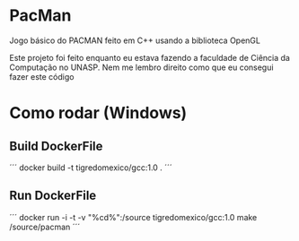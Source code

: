 # PacMan

Jogo básico do PACMAN feito em C++ usando a biblioteca OpenGL

Este projeto foi feito enquanto eu estava fazendo a faculdade de Ciência da Computação no UNASP. Nem me lembro direito como que eu consegui fazer este código

# Como rodar (Windows)

## Build DockerFile

´´´
docker build -t tigredomexico/gcc:1.0 .
´´´

## Run DockerFile

´´´
docker run -i -t -v "%cd%":/source tigredomexico/gcc:1.0 make /source/pacman
´´´